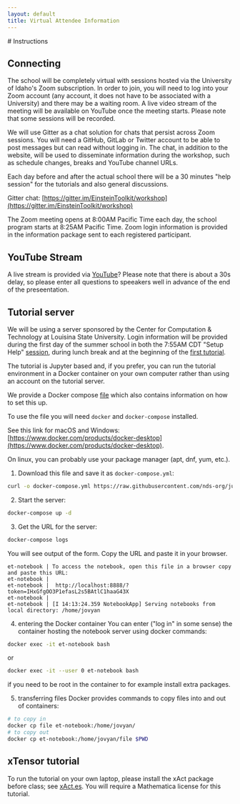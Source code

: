 ```yaml
---
layout: default
title: Virtual Attendee Information
---
```


<div class="container-fluid" markdown="1">
# Instructions

## Connecting
The school will be completely virtual with sessions hosted via the University
of Idaho's Zoom subscription. In order to join, you will need to log into
your Zoom account (any account, it does not have to be associated with a
University) and there may be a waiting room. A live video stream of the
meeting will be available on YouTube once the meeting starts. Please note that
some sessions will be recorded.

We will use Gitter as a chat solution for chats that persist across Zoom
sessions. You will need a GitHub, GitLab or Twitter account to be able to post
messages but can read without logging in. The chat, in addition to the website,
will be used to disseminate information during the workshop, such as schedule
changes, breaks and YouTube channel URLs.

Each day before and after the actual school there will be a 30 minutes "help
session" for the tutorials and also general discussions.

Gitter chat:
[https://gitter.im/EinsteinToolkit/workshop](https://gitter.im/EinsteinToolkit/workshop)

The Zoom meeting opens at 8:00AM Pacific Time each day, the school program starts at
8:25AM Pacific Time. Zoom login information is provided in the information package sent
to each registered participant.

## YouTube Stream
A live stream is provided via [YouTube](youtube.com)?
Please note that there is about a 30s delay, so please enter all questions to
speeakers well in advance of the end of the preseentation.

## Tutorial server

We will be using a server sponsored by the Center for Computation & Technology
at Louisina State University. Login information will be provided during the
first day of the summer school in both the 7:55AM CDT "Setup Help"
[session](program.html), during lunch break and at the beginning of the
[first tutorial](lectures/10-SteveBrandt/index.html).

The tutorial is Jupyter based and, if you prefer, you can run the tutorial
environment in a Docker container on your own computer rather than using an
account on the tutorial server.

We provide a Docker compose
[file](https://github.com/nds-org/jupyter-et/blob/master/tutorial-server/docker-compose.user.yml)
which also contains information on how to set this up.

To use the file you will need `docker` and `docker-compose` installed.

See this link for macOS and Windows: [https://www.docker.com/products/docker-desktop](https://www.docker.com/products/docker-desktop).

On linux, you can probably use your package manager (apt, dnf, yum, etc.).

1. Download this file and save it as `docker-compose.yml`:
```bash
curl -o docker-compose.yml https://raw.githubusercontent.com/nds-org/jupyter-et/master/tutorial-server/docker-compose.user.yml
```

2. Start the server:
```bash
docker-compose up -d
```

3. Get the URL for the server:
```bash
docker-compose logs
```

You will see output of the form. Copy the URL and paste it in your browser.

```
et-notebook | To access the notebook, open this file in a browser copy and paste this URL:
et-notebook |
et-notebook |  http://localhost:8888/?token=IHxGfgOO3P1efasL2s5BAtlC1haaG43X
et-notebook |
et-notebook | [I 14:13:24.359 NotebookApp] Serving notebooks from local directory: /home/jovyan
```

4. entering the Docker container
You can enter ("log in" in some sense) the container hosting the notebook server using docker commands:

```bash
docker exec -it et-notebook bash
```

or

```bash
docker exec -it --user 0 et-notebook bash
```

if you need to be root in the container to for example install extra packages.

5. transferring files
Docker provides commands to copy files into and out of containers:

```bash
# to copy in
docker cp file et-notebook:/home/jovyan/
# to copy out
docker cp et-notebook:/home/jovyan/file $PWD
```

## xTensor tutorial

To run the tutorial on your own laptop, please install the xAct package before
class; see [xAct.es](http://www.xact.es). You will require a Mathematica
license for this tutorial.


</div>

